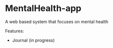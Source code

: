 # MentalHealth-app
A web based system that focuses on mental health

Features:
- Journal (in progress)